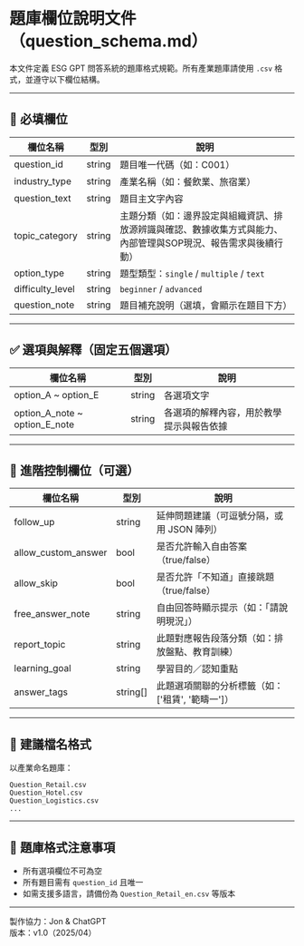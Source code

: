 # 題庫欄位說明文件（question_schema.md）

本文件定義 ESG GPT 問答系統的題庫格式規範。所有產業題庫請使用 `.csv` 格式，並遵守以下欄位結構。

---

## 📌 必填欄位

| 欄位名稱        | 型別     | 說明 |
|-----------------|----------|------|
| question_id      | string   | 題目唯一代碼（如：C001） |
| industry_type    | string   | 產業名稱（如：餐飲業、旅宿業） |
| question_text    | string   | 題目主文字內容 |
| topic_category   | string   | 主題分類（如：邊界設定與組織資訊、排放源辨識與確認、數據收集方式與能力、內部管理與SOP現況、報告需求與後續行動） |
| option_type      | string   | 題型類型：`single` / `multiple` / `text` |
| difficulty_level | string   | `beginner` / `advanced` |
| question_note    | string   | 題目補充說明（選填，會顯示在題目下方） |

---

## ✅ 選項與解釋（固定五個選項）

| 欄位名稱        | 型別     | 說明 |
|-----------------|----------|------|
| option_A ~ option_E       | string   | 各選項文字 |
| option_A_note ~ option_E_note | string | 各選項的解釋內容，用於教學提示與報告依據 |

---

## 🔄 進階控制欄位（可選）

| 欄位名稱        | 型別     | 說明 |
|-----------------|----------|------|
| follow_up        | string   | 延伸問題建議（可逗號分隔，或用 JSON 陣列） |
| allow_custom_answer | bool  | 是否允許輸入自由答案（true/false） |
| allow_skip       | bool     | 是否允許「不知道」直接跳題（true/false） |
| free_answer_note | string   | 自由回答時顯示提示（如：「請說明現況」） |
| report_topic     | string   | 此題對應報告段落分類（如：排放盤點、教育訓練） |
| learning_goal    | string   | 學習目的／認知重點 |
| answer_tags      | string[] | 此題選項關聯的分析標籤（如：['租賃', '範疇一']）

---

## 📝 建議檔名格式

以產業命名題庫：

```
Question_Retail.csv
Question_Hotel.csv
Question_Logistics.csv
...
```

---

## 🧩 題庫格式注意事項

- 所有選項欄位不可為空
- 所有題目需有 `question_id` 且唯一
- 如需支援多語言，請備份為 `Question_Retail_en.csv` 等版本

---

製作協力：Jon & ChatGPT  
版本：v1.0（2025/04）
